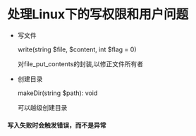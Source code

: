 处理Linux下的写权限和用户问题
=

* 写文件

    write(string $file, $content, int $flag = 0)

    对file_put_contents的封装,以修正文件所有者

* 创建目录

    makeDir(string $path): void
    
    可以越级创建目录

#### 写入失败时会触发错误，而不是异常